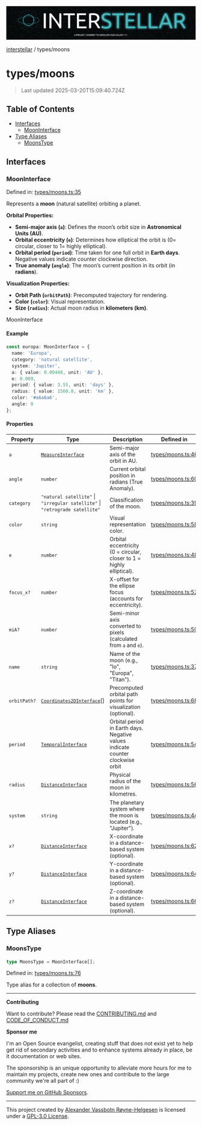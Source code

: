 <div><img alt="SPECCER logo" src="https://raw.githubusercontent.com/phun-ky/interstellar/main/public/interstellar-header.png" style="max-height:120px;"/></div>

[interstellar](../README.md) / types/moons

# types/moons

> Last updated 2025-03-20T15:09:40.724Z

## Table of Contents

- [Interfaces](#interfaces)
  - [MoonInterface](#mooninterface)
- [Type Aliases](#type-aliases)
  - [MoonsType](#moonstype)

## Interfaces

### MoonInterface

Defined in:
[types/moons.ts:35](https://github.com/phun-ky/interstellar/blob/main/src/types/moons.ts#L35)

Represents a **moon** (natural satellite) orbiting a planet.

**Orbital Properties:**

- **Semi-major axis (`a`)**: Defines the moon’s orbit size in **Astronomical
  Units (AU)**.
- **Orbital eccentricity (`e`)**: Determines how elliptical the orbit is ($0 =$
  circular, closer to $1 =$ highly elliptical).
- **Orbital period (`period`)**: Time taken for one full orbit in **Earth
  days**. Negative values indicate counter clockwise direction.
- **True anomaly (`angle`)**: The moon’s current position in its orbit (in
  **radians**).

**Visualization Properties:**

- **Orbit Path (`orbitPath`)**: Precomputed trajectory for rendering.
- **Color (`color`)**: Visual representation.
- **Size (`radius`)**: Actual moon radius in **kilometers (km)**.

MoonInterface

#### Example

```ts
const europa: MoonInterface = {
  name: 'Europa',
  category: 'natural satellite',
  system: 'Jupiter',
  a: { value: 0.00448, unit: 'AU' },
  e: 0.009,
  period: { value: 3.55, unit: 'days' },
  radius: { value: 1560.8, unit: 'km' },
  color: '#a6a6a6',
  angle: 0
};
```

#### Properties

| Property                            | Type                                                                         | Description                                                                    | Defined in                                                                                    |
| ----------------------------------- | ---------------------------------------------------------------------------- | ------------------------------------------------------------------------------ | --------------------------------------------------------------------------------------------- |
| <a id="a"></a> `a`                  | [`MeasureInterface`](distance.md#measureinterface)                           | Semi-major axis of the orbit in AU.                                            | [types/moons.ts:46](https://github.com/phun-ky/interstellar/blob/main/src/types/moons.ts#L46) |
| <a id="angle"></a> `angle`          | `number`                                                                     | Current orbital position in radians (True Anomaly).                            | [types/moons.ts:60](https://github.com/phun-ky/interstellar/blob/main/src/types/moons.ts#L60) |
| <a id="category"></a> `category`    | `"natural satellite"` \| `"irregular satellite"` \| `"retrograde satellite"` | Classification of the moon.                                                    | [types/moons.ts:39](https://github.com/phun-ky/interstellar/blob/main/src/types/moons.ts#L39) |
| <a id="color"></a> `color`          | `string`                                                                     | Visual representation color.                                                   | [types/moons.ts:58](https://github.com/phun-ky/interstellar/blob/main/src/types/moons.ts#L58) |
| <a id="e"></a> `e`                  | `number`                                                                     | Orbital eccentricity (0 = circular, closer to 1 = highly elliptical).          | [types/moons.ts:48](https://github.com/phun-ky/interstellar/blob/main/src/types/moons.ts#L48) |
| <a id="focus_x"></a> `focus_x?`     | `number`                                                                     | X-offset for the ellipse focus (accounts for eccentricity).                    | [types/moons.ts:52](https://github.com/phun-ky/interstellar/blob/main/src/types/moons.ts#L52) |
| <a id="mia"></a> `miA?`             | `number`                                                                     | Semi-minor axis converted to pixels (calculated from `a` and `e`).             | [types/moons.ts:50](https://github.com/phun-ky/interstellar/blob/main/src/types/moons.ts#L50) |
| <a id="name"></a> `name`            | `string`                                                                     | Name of the moon (e.g., "Io", "Europa", "Titan").                              | [types/moons.ts:37](https://github.com/phun-ky/interstellar/blob/main/src/types/moons.ts#L37) |
| <a id="orbitpath"></a> `orbitPath?` | [`Coordinates2DInterface`](planets.md#coordinates2dinterface)\[]             | Precomputed orbital path points for visualization (optional).                  | [types/moons.ts:68](https://github.com/phun-ky/interstellar/blob/main/src/types/moons.ts#L68) |
| <a id="period"></a> `period`        | [`TemporalInterface`](temporal.md#temporalinterface)                         | Orbital period in Earth days. Negative values indicate counter clockwise orbit | [types/moons.ts:54](https://github.com/phun-ky/interstellar/blob/main/src/types/moons.ts#L54) |
| <a id="radius"></a> `radius`        | [`DistanceInterface`](distance.md#distanceinterface)                         | Physical radius of the moon in kilometres.                                     | [types/moons.ts:56](https://github.com/phun-ky/interstellar/blob/main/src/types/moons.ts#L56) |
| <a id="system"></a> `system`        | `string`                                                                     | The planetary system where the moon is located (e.g., "Jupiter").              | [types/moons.ts:44](https://github.com/phun-ky/interstellar/blob/main/src/types/moons.ts#L44) |
| <a id="x"></a> `x?`                 | [`DistanceInterface`](distance.md#distanceinterface)                         | X-coordinate in a distance-based system (optional).                            | [types/moons.ts:62](https://github.com/phun-ky/interstellar/blob/main/src/types/moons.ts#L62) |
| <a id="y"></a> `y?`                 | [`DistanceInterface`](distance.md#distanceinterface)                         | Y-coordinate in a distance-based system (optional).                            | [types/moons.ts:64](https://github.com/phun-ky/interstellar/blob/main/src/types/moons.ts#L64) |
| <a id="z"></a> `z?`                 | [`DistanceInterface`](distance.md#distanceinterface)                         | Z-coordinate in a distance-based system (optional).                            | [types/moons.ts:66](https://github.com/phun-ky/interstellar/blob/main/src/types/moons.ts#L66) |

## Type Aliases

### MoonsType

```ts
type MoonsType = MoonInterface[];
```

Defined in:
[types/moons.ts:76](https://github.com/phun-ky/interstellar/blob/main/src/types/moons.ts#L76)

Type alias for a collection of **moons**.

---

**Contributing**

Want to contribute? Please read the
[CONTRIBUTING.md](https://github.com/phun-ky/interstellar/blob/main/CONTRIBUTING.md)
and
[CODE_OF_CONDUCT.md](https://github.com/phun-ky/interstellar/blob/main/CODE_OF_CONDUCT.md)

**Sponsor me**

I'm an Open Source evangelist, creating stuff that does not exist yet to help
get rid of secondary activities and to enhance systems already in place, be it
documentation or web sites.

The sponsorship is an unique opportunity to alleviate more hours for me to
maintain my projects, create new ones and contribute to the large community
we're all part of :)

[Support me on GitHub Sponsors](https://github.com/sponsors/phun-ky).

---

This project created by [Alexander Vassbotn Røyne-Helgesen](http://phun-ky.net)
is licensed under a
[GPL-3.0 License](https://choosealicense.com/licenses/gpl-3.0/).
